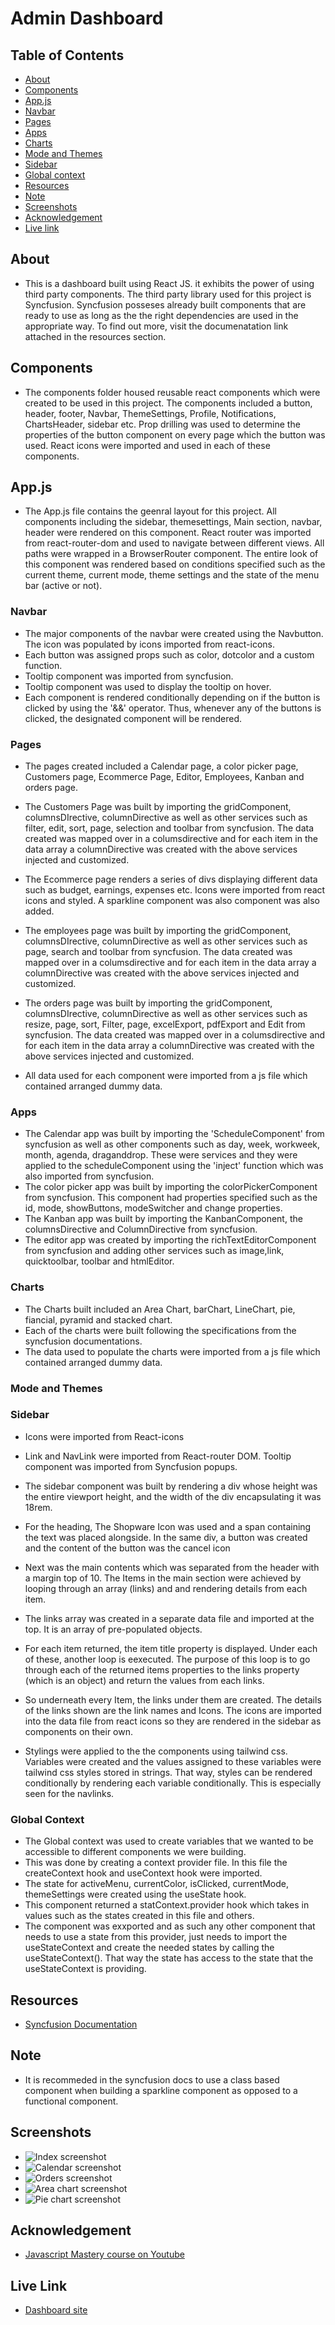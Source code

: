 # Admin Dashboard

## Table of Contents

- [About](#about)
- [Components](#components)
- [App.js](#appjs)
- [Navbar](#navbar)
- [Pages](#pages)
- [Apps](#apps)
- [Charts](#charts)
- [Mode and Themes](#mode-and-themes)
- [Sidebar](#sidebar)
- [Global context](#global-context)
- [Resources](#resources)
- [Note](#note)
- [Screenshots](#screenshots)
- [Acknowledgement](#acknowledgement)
- [Live link](#live-link)

## About

- This is a dashboard built using React JS. it exhibits the power of using third party components. The third party library used for this project is Syncfusion. Syncfusion posseses already built components that are ready to use as long as the the right dependencies are used in the appropriate way. To find out more, visit the documenatation link attached in the resources section.

## Components

- The components folder housed reusable react components which were created to be used in this project. The components included a button, header, footer, Navbar, ThemeSettings, Profile, Notifications, ChartsHeader, sidebar etc. Prop drilling was used to determine the properties of the button component on every page which the button was used. React icons were imported and used in each of these components.

## App.js

- The App.js file contains the geenral layout for this project. All components including the sidebar, themesettings, Main section, navbar, header were rendered on this component. React router was imported from react-router-dom and used to navigate between different views. All paths were wrapped in a BrowserRouter component. The entire look of this component was rendered based on conditions specified such as the current theme, current mode, theme settings and the state of the menu bar (active or not).

### Navbar

- The major components of the navbar were created using the Navbutton. The icon was populated by icons imported from react-icons.
- Each button was assigned props such as color, dotcolor and a custom function.
- Tooltip component was imported from syncfusion.
- Tooltip component was used to display the tooltip on hover.
- Each component is rendered conditionally depending on if the button is clicked by using the '&&' operator. Thus, whenever any of the buttons is clicked, the designated component will be rendered.

### Pages

- The pages created included a Calendar page, a color picker page, Customers page, Ecommerce Page, Editor, Employees, Kanban and orders page.

- The Customers Page was built by importing the gridComponent, columnsDIrective, columnDirective as well as other services such as filter, edit, sort, page, selection and toolbar from syncfusion. The data created was mapped over in a columsdirective and for each item in the data array a columnDirective was created with the above services injected and customized.
- The Ecommerce page renders a series of divs displaying different data such as budget, earnings, expenses etc. Icons were imported from react icons and styled. A sparkline component was also component was also added.
- The employees page was built by importing the gridComponent, columnsDIrective, columnDirective as well as other services such as page, search and toolbar from syncfusion. The data created was mapped over in a columsdirective and for each item in the data array a columnDirective was created with the above services injected and customized.
- The orders page was built by importing the gridComponent, columnsDIrective, columnDirective as well as other services such as resize, page, sort, Filter, page, excelExport, pdfExport and Edit from syncfusion. The data created was mapped over in a columsdirective and for each item in the data array a columnDirective was created with the above services injected and customized.
- All data used for each component were imported from a js file which contained arranged dummy data.

### Apps

- The Calendar app was built by importing the 'ScheduleComponent' from syncfusion as well as other components such as day, week, workweek, month, agenda, draganddrop. These were services and they were applied to the scheduleComponent using the 'inject' function which was also imported from syncfusion.
- The color picker app was built by importing the colorPickerComponent from syncfusion. This component had properties specified such as the id, mode, showButtons, modeSwitcher and change properties.
- The Kanban app was built by importing the KanbanComponent, the columnsDirective and ColumnDirective from syncfusion.
- The editor app was created by importing the richTextEditorComponent from syncfusion and adding other services such as image,link, quicktoolbar, toolbar and htmlEditor.

### Charts

- The Charts built included an Area Chart, barChart, LineChart, pie, fiancial, pyramid and stacked chart.
- Each of the charts were built following the specifications from the syncfusion documentations.
- The data used to populate the charts were imported from a js file which contained arranged dummy data.

### Mode and Themes

### Sidebar

- Icons were imported from React-icons
- Link and NavLink were imported from React-router DOM. Tooltip component was imported from Syncfusion popups.
- The sidebar component was built by rendering a div whose height was the entire viewport height, and the width of the div encapsulating it was 18rem.

- For the heading, The Shopware Icon was used and a span containing the text was placed alongside. In the same div, a button was created and the content of the button was the cancel icon
- Next was the main contents which was separated from the header with a margin top of 10. The Items in the main section were achieved by looping through an array (links) and and rendering details from each item.
- The links array was created in a separate data file and imported at the top. It is an array of pre-populated objects.
- For each item returned, the item title property is displayed. Under each of these, another loop is eexecuted. The purpose of this loop is to go through each of the returned items properties to the links property (which is an object) and return the values from each links.
- So underneath every Item, the links under them are created. The details of the links shown are the link names and Icons. The icons are imported into the data file from react icons so they are rendered in the sidebar as components on their own.
- Stylings were applied to the the components using tailwind css. Variables were created and the values assigned to these variables were tailwind css styles stored in strings. That way, styles can be rendered conditionally by rendering each variable conditionally. This is especially seen for the navlinks.

### Global Context

- The Global context was used to create variables that we wanted to be accessible to different components we were building.
- This was done by creating a context provider file. In this file the createContext hook and useContext hook were imported.
- The state for activeMenu, currentColor, isClicked, currentMode, themeSettings were created using the useState hook.
- This component returned a statContext.provider hook which takes in values such as the states created in this file and others.
- The component was exxported and as such any other component that needs to use a state from this provider, just needs to import the useStateContext and create the needed states by calling the useStateContext(). That way the state has access to the state that the useStateContext is providing.

## Resources

- [Syncfusion Documentation](https://ej2.syncfusion.com/react/documentation)

## Note

- It is recommeded in the syncfusion docs to use a class based component when building a sparkline component as opposed to a functional component.

## Screenshots
- ![Index screenshot](./screenshots/index.jpeg)
- ![Calendar screenshot](./screenshots/calendar.jpeg)
- ![Orders screenshot](./screenshots/orders.jpeg)
- ![Area chart screenshot](./screenshots/areachart.jpeg)
- ![Pie chart screenshot](./screenshots/piechart.jpeg)

## Acknowledgement
- [Javascript Mastery course on Youtube](https://www.youtube.com/watch?v=jx5hdo50a2M)

## Live Link
- [Dashboard site](https://syncxdashboard.netlify.app/)
